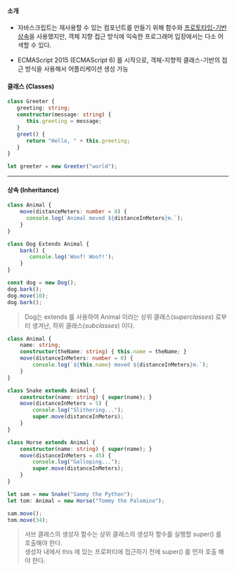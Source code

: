 #### 소개

- 자바스크립트는 재사용할 수 있는 컴포넌트를 만들기 위해 함수와 [프로토타입-기반 상속](https://medium.com/@bluesh55/javascript-prototype-%EC%9D%B4%ED%95%B4%ED%95%98%EA%B8%B0-f8e67c286b67)을 사용했지만, 객체 지향 접근 방식에 익숙한 프로그래머 입장에서는 다소 어색할 수 있다.  

- ECMAScript 2015 (ECMAScript 6) 를 시작으로, 객체-지향적 클래스-기반의 접근 방식을 사용해서 어플리케이션 생성 가능  

#### 클래스 (Classes)

```typeScript
class Greeter {
   greeting: string; 
   constructor(message: string) {
      this.greeting = message;
   }
   greet() {
      return "Hello, " + this.greeting;
   }
}

let greeter = new Greeter("world");
```

***

#### 상속 (Inheritance)


```typeScript
class Animal {
    move(distanceMeters: number = 0) {
      console.log(`Animal moved ${distanceInMeters}m.`);
    }
}

class Dog Extends Animal {
    bark() {
       console.log('Woof! Woof!');
    }
}

const dog = new Dog();
dog.bark();
dog.move(10);
dog.bark();
```
> Dog는 extends 를 사용하여 Animal 이라는 상위 클래스(_superclasses_) 로부터 생겨난, 하위 클래스(_subclasses_) 이다.


```typeScript
class Animal {
    name: string;
    constructor(theName: string) { this.name = theName; }
    move(distanceInMeters: number = 0) {
        console.log(`${this.name} moved ${distanceInMeters}m.`);
    }
}

class Snake extends Animal {
    constructor(name: string) { super(name); }
    move(distanceInMeters = 5) {
        console.log("Slithering...");
        super.move(distanceInMeters);
    }
}

class Horse extends Animal {
    constructor(name: string) { super(name); }
    move(distanceInMeters = 45) {
        console.log("Galloping...");
        super.move(distanceInMeters);
    }
}

let sam = new Snake("Sammy the Python");
let tom: Animal = new Horse("Tommy the Palomino");

sam.move();
tom.move(34);
```

> 서브 클래스의 생성자 함수는 상위 클래스의 생성자 함수를 실행할 super() 를 호출해야 한다.  
  생성자 내에서 this 에 있는 프로퍼티에 접근하기 전에 super() 를 먼저 호출 해야 한다.
